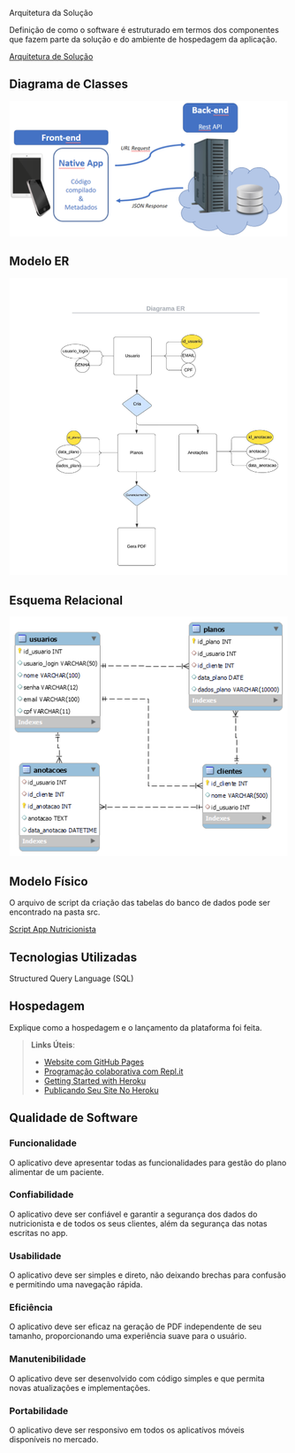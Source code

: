  Arquitetura da Solução

Definição de como o software é estruturado em termos dos componentes que fazem parte da solução e do ambiente de hospedagem da aplicação.

[Arquitetura de Solução](https://docs.google.com/document/d/1yCzT9-JJdWGmjANxiSPjRDJBLYxt3Q87/edit?usp=sharing&ouid=108228207139159687860&rtpof=true&sd=true)

## Diagrama de Classes

![Diagrama de Classes](img/02-mob-arch.png)

## Modelo ER

![Modelo ER](img/ER.jpeg)

## Esquema Relacional

![Esquema Relacional](img/Relacional.png)

## Modelo Físico
O arquivo de script da criação das tabelas do banco de dados pode ser encontrado na pasta src.

<a href="docs/src"> Script App Nutricionista</a>

## Tecnologias Utilizadas

Structured Query Language (SQL)

## Hospedagem

Explique como a hospedagem e o lançamento da plataforma foi feita.

> **Links Úteis**:
>
> - [Website com GitHub Pages](https://pages.github.com/)
> - [Programação colaborativa com Repl.it](https://repl.it/)
> - [Getting Started with Heroku](https://devcenter.heroku.com/start)
> - [Publicando Seu Site No Heroku](http://pythonclub.com.br/publicando-seu-hello-world-no-heroku.html)

## Qualidade de Software

### Funcionalidade

O aplicativo deve apresentar todas as funcionalidades para gestão do plano alimentar de um paciente.

### Confiabilidade

O aplicativo deve ser confiável e garantir a segurança dos dados do nutricionista e de todos os seus clientes, além da segurança das notas escritas no app.

### Usabilidade

O aplicativo deve ser simples e direto, não deixando brechas para confusão e permitindo uma navegação rápida.

### Eficiência

O aplicativo deve ser eficaz na geração de PDF independente de seu tamanho, proporcionando uma experiência suave para o usuário.

### Manutenibilidade

O aplicativo deve ser desenvolvido com código simples e que permita novas atualizações e implementações.

### Portabilidade

O aplicativo deve ser responsivo em todos os aplicatívos móveis disponíveis no mercado.
